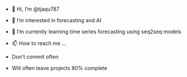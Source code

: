 - 👋 Hi, I’m @tjaqu787
- 👀 I’m interested in forecasting and AI
- 🌱 I’m currently learning time series forecasting using seq2seq models
- 📫 How to reach me ...

- Don't commit often 
- Will often leave projects 80% complete

<!---
tjaqu787/tjaqu787 is a ✨ special ✨ repository because its `README.md` (this file) appears on your GitHub profile.
You can click the Preview link to take a look at your changes.
--->
